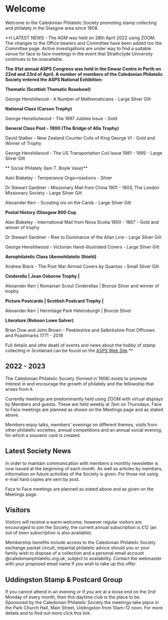 # Welcome

Welcome to the Caledonian Philatelic Society promoting stamp collecting and philately in the Glasgow area since 1906.

**I LATEST NEWS - The AGM was held on 28th April 2022 using ZOOM. The changes to the Office bearers and Committee have been added too the Committee page.  Active investigations are under way to find a suitable venue for face to face meetings in the event that Strathclyde University continues to be unavailable.

**The 91st annual ASPS Congress was held in the Dewar Centre in Perth on 22nd and 23rd of April. A number of members of the Caledonian Philatelic Society entered the ASPS National Exhibition:**

**Thematic (Scottish Thematic Rosebowl)**
 
George Henshilwood - A Number of Mathematicians - Large Silver Gilt

**National Class (Carson Trophy)**

George Henshiulwood - The 1897 Jubilee Issue - Gold

**General Class Post - 1900 (The Bridge of Alla Trophy)**

David Stalker - New Zealand Counter Coils of King George VI - Gold and Winner of Trophy

George Henshilwood - The US Transportation Coil Issue 1981 - 1995 - Large Silver Gilt

** Social Philately (Iain T. Boyle Vase)**

Aaln Blakeley - Temperance Orga=niastions - Silver

Dr Stewart Gardiner - Missionary Mail from China 1901 - 1903, The London Missionary Society - Large Silver Gilt

Alexander Kerr - Scouting ois on the Cards - Large Silver Gilt

**Postal History (Glasgow 800 Cup**

Alan Blakeley - International Mail from Nova Scotia 1800 - 1867 - Gold and winner of trophy

Dr Stewart Gardiner - Rise to Dominance of the Allan Line - Large Silver Gilt

George Henshilwood - Victorian Hand-Illustrated Covers - Large Silver Gilt

**Aerophilatelic Class (Aeroohilatelic Shield)**

Andrew Black - The Post War Airmail Covers by Quantas - Small Silver Gilt

**Cinderella | Jean Osborne Trophy |**

Alexander Kerr | Romanian Scout Cinderellas | Bronze Silver and winner of trophy

**Picture Postcards | Scottish Postcard Trophy |**

Alexander Kerr | Hermitage Park Helensburgh | Bronze Silver

**Literature (Robson Lowe Salver)**

Brian Dow and John Brown - Peebleshire and Selkirkshire Post Officews and Poastmarks 1771 - 2019

Full details and othe deatil of events and news about the hobby of stamp collecting in Scotalnad can be found on the [ASPS Web Site](https://www.scottishphilately.co.uk).**

## 2022 - 2023

The Caledonian Philatelic Society (formed in 1906) exists to promote interest in and encourage the growth of philately and the fellowship that arises from it.

Currently meetings are predominantly held using ZOOM with virtual displays by Members and guests. These are held weekly at 7pm on Thursdays.  Face to Face meetings are planned as shown on the Meetings page and as stated above. 

Members enjoy talks, members' evenings on different themes, visits from other philatelic societies, annual competitions and an annual social evening, for which a souvenir card is created.

## Latest Society News

In order to maintain communication with members a monthly newsletter is now issued at the beginning of each month. As well as articles by members, information on future activities of the Society is given. For those not using e-mail hard copies are sent by post.

Face to Face meetings are planned as stated above and as given on the Meetings page.

## Visitors

Visitors will receive a warm welcome, however regular visitors are encouraged to join the Society, the current annual subscription is &pound;12 (an out of town subscription is also available).

Membership benefits include access to the Caledonian Philatelic Society exchange packet circuit, impartial philatelic advice should you or your family wish to dispose of a collection and a personal email account @caledonianphilatelic.org.uk, subject to availability. Contact the webmaster with your proposed email name if you wish to take up this offer.

## Uddingston Stamp & Postcard Group

If you cannot attend in an evening or if you are at a loose end on the 2nd Monday of every month, then this daytime club is the place to be. Sponsored by the Caledonian Philatelic Society the meetings take place in the Park Church Hall, Main Street, Uddingston from 10am-12 noon. For more details and to find out more click this link.
